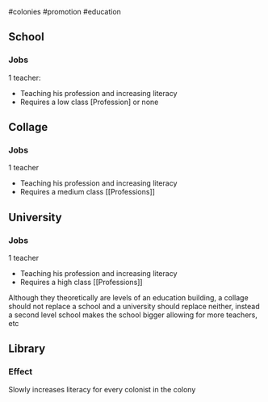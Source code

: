 #colonies #promotion #education

## School
### Jobs
1 teacher:
- Teaching his profession and increasing literacy
- Requires a low class [Profession] or none
## Collage
### Jobs
1 teacher
- Teaching his profession and increasing literacy
- Requires a medium class [[Professions]]
## University
### Jobs
1 teacher
- Teaching his profession and increasing literacy
- Requires a high class [[Professions]]

Although they theoretically are levels of an education building, a collage should not replace a school and a university should replace neither, instead a second level school makes the school bigger allowing for more teachers, etc


## Library
### Effect
Slowly increases literacy for every colonist in the colony
